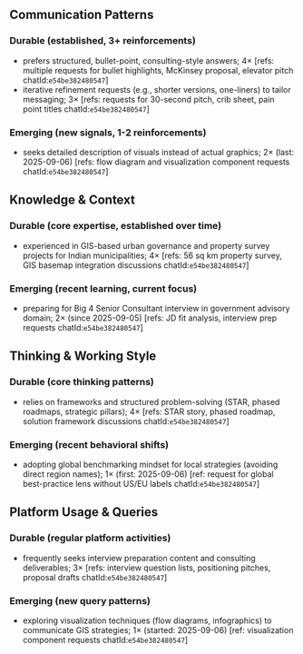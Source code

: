 ## Communication Patterns
### Durable (established, 3+ reinforcements)
- prefers structured, bullet-point, consulting-style answers; 4× [refs: multiple requests for bullet highlights, McKinsey proposal, elevator pitch chatId:`e54be382480547`]
- iterative refinement requests (e.g., shorter versions, one-liners) to tailor messaging; 3× [refs: requests for 30-second pitch, crib sheet, pain point titles chatId:`e54be382480547`]

### Emerging (new signals, 1-2 reinforcements)
- seeks detailed description of visuals instead of actual graphics; 2× (last: 2025-09-06) [refs: flow diagram and visualization component requests chatId:`e54be382480547`]

## Knowledge & Context
### Durable (core expertise, established over time)
- experienced in GIS-based urban governance and property survey projects for Indian municipalities; 4× [refs: 56 sq km property survey, GIS basemap integration discussions chatId:`e54be382480547`]

### Emerging (recent learning, current focus)
- preparing for Big 4 Senior Consultant interview in government advisory domain; 2× (since 2025-09-05) [refs: JD fit analysis, interview prep requests chatId:`e54be382480547`]

## Thinking & Working Style
### Durable (core thinking patterns)
- relies on frameworks and structured problem-solving (STAR, phased roadmaps, strategic pillars); 4× [refs: STAR story, phased roadmap, solution framework discussions chatId:`e54be382480547`]

### Emerging (recent behavioral shifts)
- adopting global benchmarking mindset for local strategies (avoiding direct region names); 1× (first: 2025-09-06) [ref: request for global best-practice lens without US/EU labels chatId:`e54be382480547`]

## Platform Usage & Queries
### Durable (regular platform activities)
- frequently seeks interview preparation content and consulting deliverables; 3× [refs: interview question lists, positioning pitches, proposal drafts chatId:`e54be382480547`]

### Emerging (new query patterns)
- exploring visualization techniques (flow diagrams, infographics) to communicate GIS strategies; 1× (started: 2025-09-06) [ref: visualization component requests chatId:`e54be382480547`]